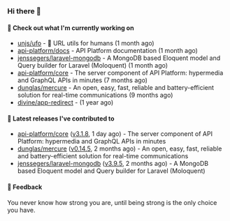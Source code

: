### Hi there 👋

#### 👷 Check out what I'm currently working on

- [unjs/ufo](https://github.com/unjs/ufo) - 🔗 URL utils for humans (1 month ago)
- [api-platform/docs](https://github.com/api-platform/docs) - API Platform documentation (1 month ago)
- [jenssegers/laravel-mongodb](https://github.com/jenssegers/laravel-mongodb) - A MongoDB based Eloquent model and Query builder for Laravel (Moloquent) (1 month ago)
- [api-platform/core](https://github.com/api-platform/core) - The server component of API Platform: hypermedia and GraphQL APIs in minutes (7 months ago)
- [dunglas/mercure](https://github.com/dunglas/mercure) - An open, easy, fast, reliable and battery-efficient solution for real-time communications (9 months ago)
- [divine/app-redirect](https://github.com/divine/app-redirect) -  (1 year ago)

#### 🔭 Latest releases I've contributed to

- [api-platform/core](https://github.com/api-platform/core) ([v3.1.8](https://github.com/api-platform/core/releases/tag/v3.1.8), 1 day ago) - The server component of API Platform: hypermedia and GraphQL APIs in minutes
- [dunglas/mercure](https://github.com/dunglas/mercure) ([v0.14.5](https://github.com/dunglas/mercure/releases/tag/v0.14.5), 2 months ago) - An open, easy, fast, reliable and battery-efficient solution for real-time communications
- [jenssegers/laravel-mongodb](https://github.com/jenssegers/laravel-mongodb) ([v3.9.5](https://github.com/jenssegers/laravel-mongodb/releases/tag/v3.9.5), 2 months ago) - A MongoDB based Eloquent model and Query builder for Laravel (Moloquent)

#### 💬 Feedback
You never know how strong you are, until being strong is the only choice you have.